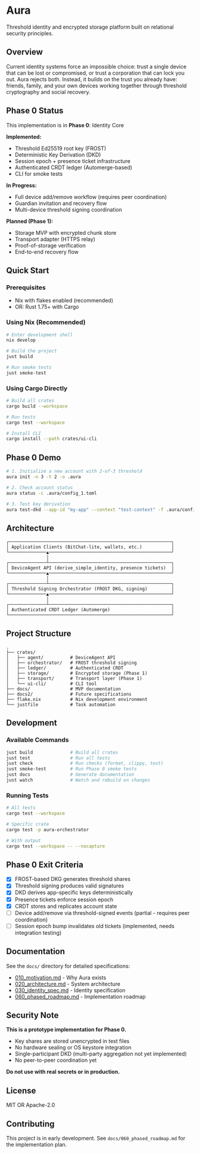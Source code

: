 # Aura

Threshold identity and encrypted storage platform built on relational security principles.

## Overview

Current identity systems force an impossible choice: trust a single device that can be lost or compromised, or trust a corporation that can lock you out. Aura rejects both. Instead, it builds on the trust you already have: friends, family, and your own devices working together through threshold cryptography and social recovery.

## Phase 0 Status

This implementation is in **Phase 0**: Identity Core

**Implemented:**
- Threshold Ed25519 root key (FROST)
- Deterministic Key Derivation (DKD)
- Session epoch + presence ticket infrastructure
- Authenticated CRDT ledger (Automerge-based)
- CLI for smoke tests

**In Progress:**
- Full device add/remove workflow (requires peer coordination)
- Guardian invitation and recovery flow
- Multi-device threshold signing coordination

**Planned (Phase 1):**
- Storage MVP with encrypted chunk store
- Transport adapter (HTTPS relay)
- Proof-of-storage verification
- End-to-end recovery flow

## Quick Start

### Prerequisites

- Nix with flakes enabled (recommended)
- OR: Rust 1.75+ with Cargo

### Using Nix (Recommended)

```bash
# Enter development shell
nix develop

# Build the project
just build

# Run smoke tests
just smoke-test
```

### Using Cargo Directly

```bash
# Build all crates
cargo build --workspace

# Run tests
cargo test --workspace

# Install CLI
cargo install --path crates/ui-cli
```

## Phase 0 Demo

```bash
# 1. Initialize a new account with 2-of-3 threshold
aura init -n 3 -t 2 -o .aura

# 2. Check account status
aura status -c .aura/config_1.toml

# 3. Test key derivation
aura test-dkd --app-id "my-app" --context "test-context" -f .aura/config_1.toml
```

## Architecture

```
┌─────────────────────────────────────────────────────────────┐
│ Application Clients (BitChat-lite, wallets, etc.)           │
└──────────────▲──────────────────────────────────────────────┘
               │
┌──────────────┴──────────────────────────────────────────────┐
│ DeviceAgent API (derive_simple_identity, presence tickets)  │
└──────────────▲──────────────────────────────────────────────┘
               │
┌──────────────┴──────────────────────────────────────────────┐
│ Threshold Signing Orchestrator (FROST DKG, signing)         │
└──────────────▲──────────────────────────────────────────────┘
               │
┌──────────────┴──────────────────────────────────────────────┐
│ Authenticated CRDT Ledger (Automerge)                       │
└─────────────────────────────────────────────────────────────┘
```

## Project Structure

```
.
├── crates/
│   ├── agent/          # DeviceAgent API
│   ├── orchestrator/   # FROST threshold signing
│   ├── ledger/         # Authenticated CRDT
│   ├── storage/        # Encrypted storage (Phase 1)
│   ├── transport/      # Transport layer (Phase 1)
│   └── ui-cli/         # CLI tool
├── docs/               # MVP documentation
├── docs2/              # Future specifications
├── flake.nix           # Nix development environment
└── justfile            # Task automation
```

## Development

### Available Commands

```bash
just build              # Build all crates
just test               # Run all tests
just check              # Run checks (format, clippy, test)
just smoke-test         # Run Phase 0 smoke tests
just docs               # Generate documentation
just watch              # Watch and rebuild on changes
```

### Running Tests

```bash
# All tests
cargo test --workspace

# Specific crate
cargo test -p aura-orchestrator

# With output
cargo test --workspace -- --nocapture
```

## Phase 0 Exit Criteria

- [x] FROST-based DKG generates threshold shares
- [x] Threshold signing produces valid signatures
- [x] DKD derives app-specific keys deterministically
- [x] Presence tickets enforce session epoch
- [x] CRDT stores and replicates account state
- [ ] Device add/remove via threshold-signed events (partial - requires peer coordination)
- [ ] Session epoch bump invalidates old tickets (implemented, needs integration testing)

## Documentation

See the `docs/` directory for detailed specifications:

- [010_motivation.md](docs/010_motivation.md) - Why Aura exists
- [020_architecture.md](docs/020_architecture.md) - System architecture
- [030_identity_spec.md](docs/030_identity_spec.md) - Identity specification
- [060_phased_roadmap.md](docs/060_phased_roadmap.md) - Implementation roadmap

## Security Note

**This is a prototype implementation for Phase 0.**

- Key shares are stored unencrypted in test files
- No hardware sealing or OS keystore integration
- Single-participant DKD (multi-party aggregation not yet implemented)
- No peer-to-peer coordination yet

**Do not use with real secrets or in production.**

## License

MIT OR Apache-2.0

## Contributing

This project is in early development. See `docs/060_phased_roadmap.md` for the implementation plan.

